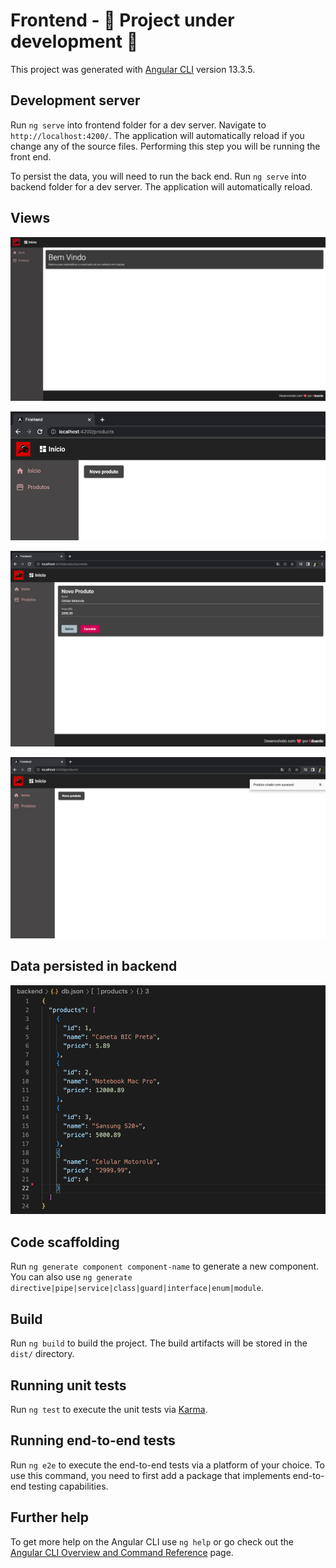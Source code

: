 # Frontend - 🚧 Project under development 🚧
This project was generated with [Angular CLI](https://github.com/angular/angular-cli) version 13.3.5.

## Development server

Run `ng serve` into frontend folder for a dev server. Navigate to `http://localhost:4200/`. The application will automatically reload if you change any of the source files. Performing this step you will be running the front end.

To persist the data, you will need to run the back end. Run `ng serve` into backend folder for a dev server. The application will automatically reload.

## Views
<p align="center"><img src="https://github.com/Edu2805/crud-angular/blob/main/frontend/src/assets/img/tela_inicial.png" title="Readme"/></p>

<p align="center"><img src="https://github.com/Edu2805/crud-angular/blob/main/frontend/src/assets/img/botaoNovoProduto.png" title="Readme"/></p>

<p align="center"><img src="https://github.com/Edu2805/crud-angular/blob/main/frontend/src/assets/img/formulario.png" title="Readme"/></p>

<p align="center"><img src="https://github.com/Edu2805/crud-angular/blob/main/frontend/src/assets/img/toastAviso.png" title="Readme"/></p>

## Data persisted in backend
<p align="center"><img src="https://github.com/Edu2805/crud-angular/blob/main/frontend/src/assets/img/backend.png" title="Readme"/></p>

## Code scaffolding

Run `ng generate component component-name` to generate a new component. You can also use `ng generate directive|pipe|service|class|guard|interface|enum|module`.

## Build

Run `ng build` to build the project. The build artifacts will be stored in the `dist/` directory.

## Running unit tests

Run `ng test` to execute the unit tests via [Karma](https://karma-runner.github.io).

## Running end-to-end tests

Run `ng e2e` to execute the end-to-end tests via a platform of your choice. To use this command, you need to first add a package that implements end-to-end testing capabilities.

## Further help

To get more help on the Angular CLI use `ng help` or go check out the [Angular CLI Overview and Command Reference](https://angular.io/cli) page.
